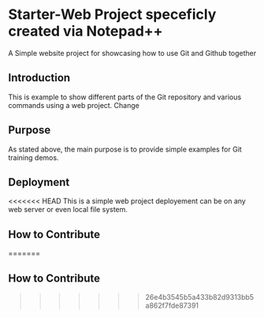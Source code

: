 # Starter-Web Project speceficly created via Notepad++

A Simple website project for showcasing how to use Git and Github together

## Introduction

This is example to show different parts of the Git repository 
and various commands using a web project. Change

## Purpose

As stated above, the main purpose is to 
provide simple examples 
for Git training demos.

## Deployment

<<<<<<< HEAD
This is a simple web project deployement can be 
on any web server or even 
local file system.

## How to Contribute
=======
## How to Contribute
>>>>>>> 26e4b3545b5a433b82d9313bb5a862f7fde87391

